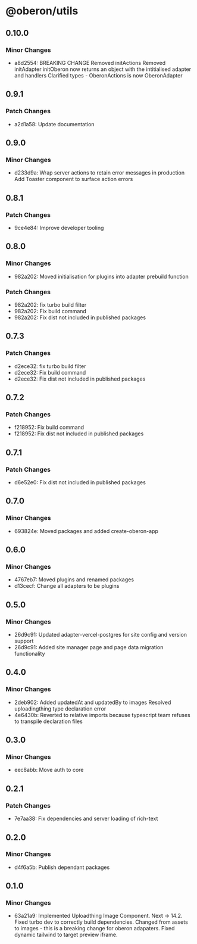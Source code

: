 # @oberon/utils

## 0.10.0

### Minor Changes

- a8d2554: BREAKING CHANGE Removed initActions Removed initAdapter initOberon
  now returns an object with the intitialised adapter and handlers Clarified
  types - OberonActions is now OberonAdapter

## 0.9.1

### Patch Changes

- a2d1a58: Update documentation

## 0.9.0

### Minor Changes

- d233d9a: Wrap server actions to retain error messages in production Add
  Toaster component to surface action errors

## 0.8.1

### Patch Changes

- 9ce4e84: Improve developer tooling

## 0.8.0

### Minor Changes

- 982a202: Moved initialisation for plugins into adapter prebuild function

### Patch Changes

- 982a202: fix turbo build filter
- 982a202: Fix build command
- 982a202: Fix dist not included in published packages

## 0.7.3

### Patch Changes

- d2ece32: fix turbo build filter
- d2ece32: Fix build command
- d2ece32: Fix dist not included in published packages

## 0.7.2

### Patch Changes

- f218952: Fix build command
- f218952: Fix dist not included in published packages

## 0.7.1

### Patch Changes

- d6e52e0: Fix dist not included in published packages

## 0.7.0

### Minor Changes

- 693824e: Moved packages and added create-oberon-app

## 0.6.0

### Minor Changes

- 4767eb7: Moved plugins and renamed packages
- d13cecf: Change all adapters to be plugins

## 0.5.0

### Minor Changes

- 26d9c91: Updated adapter-vercel-postgres for site config and version support
- 26d9c91: Added site manager page and page data migration functionality

## 0.4.0

### Minor Changes

- 2deb902: Added updatedAt and updatedBy to images Resolved uploadingthing type
  declaration error
- 4e6430b: Reverted to relative imports because typescript team refuses to
  transpile declaration files

## 0.3.0

### Minor Changes

- eec8abb: Move auth to core

## 0.2.1

### Patch Changes

- 7e7aa38: Fix dependencies and server loading of rich-text

## 0.2.0

### Minor Changes

- d4f6a5b: Publish dependant packages

## 0.1.0

### Minor Changes

- 63a21a9: Implemented Uploadthing Image Component. Next -> 14.2. Fixed turbo
  dev to correctly build dependencies. Changed from assets to images - this is a
  breaking change for oberon adapaters. Fixed dynamic tailwind to target preview
  iframe.

